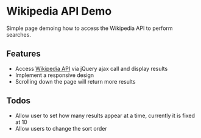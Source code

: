 # Wikipedia API Demo
Simple page demoing how to access the Wikipedia API to perform searches.

## Features
- Access [Wikipedia API](https://en.wikipedia.org/w/api.php) via jQuery ajax call and display results
- Implement a responsive design
- Scrolling down the page will return more results

## Todos
- Allow user to set how many results appear at a time, currently it is fixed at 10
- Allow users to change the sort order
